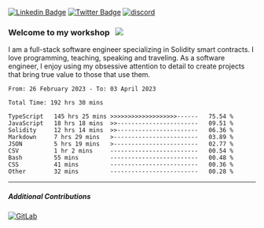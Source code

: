 [![Linkedin Badge](https://img.shields.io/badge/-LinkedIn-0e76a8?style=flat-square&logo=Linkedin&logoColor=white)](https://www.linkedin.com/in/jason-schwarz-75b91482/)
[![Twitter Badge](https://img.shields.io/badge/-Twitter-00acee?style=flat-square&logo=Twitter&logoColor=white)](https://twitter.com/passandscore)
[![discord](https://img.shields.io/badge/Discord-blue?logo=discord&logoColor=white)](https://discordapp.com/users/#3518)

### Welcome to my workshop &nbsp; ![](https://visitor-badge.glitch.me/badge?page_id=passandscore.passandscore)

I am a full-stack software engineer specializing in Solidity smart contracts. I love programming, teaching, speaking and traveling. As a software engineer, I enjoy using my obsessive attention to detail to create projects that bring true value to those that use them.

<!--START_SECTION:waka-->

```text
From: 26 February 2023 - To: 03 April 2023

Total Time: 192 hrs 30 mins

TypeScript   145 hrs 25 mins >>>>>>>>>>>>>>>>>>>------   75.54 %
JavaScript   18 hrs 18 mins  >>-----------------------   09.51 %
Solidity     12 hrs 14 mins  >>-----------------------   06.36 %
Markdown     7 hrs 29 mins   >------------------------   03.89 %
JSON         5 hrs 19 mins   >------------------------   02.77 %
CSV          1 hr 2 mins     -------------------------   00.54 %
Bash         55 mins         -------------------------   00.48 %
CSS          41 mins         -------------------------   00.36 %
Other        32 mins         -------------------------   00.28 %
```

<!--END_SECTION:waka-->

<hr/>

##### Additional Contributions

[![GitLab](https://img.shields.io/badge/GitLab-orange?logo=gitlab&logoColor=white)](https://gitlab.com/jason_schwarz)
